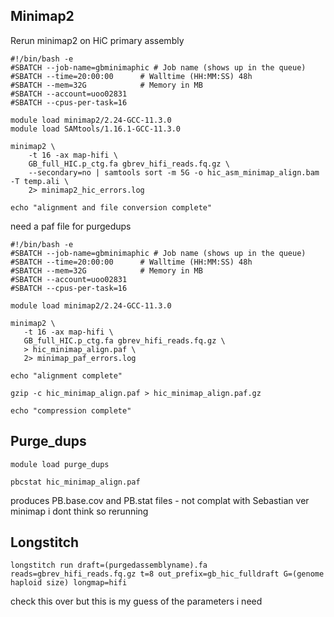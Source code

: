 ## Minimap2

Rerun minimap2 on HiC primary assembly

```
#!/bin/bash -e
#SBATCH --job-name=gbminimaphic # Job name (shows up in the queue)
#SBATCH --time=20:00:00      # Walltime (HH:MM:SS) 48h
#SBATCH --mem=32G            # Memory in MB
#SBATCH --account=uoo02831
#SBATCH --cpus-per-task=16

module load minimap2/2.24-GCC-11.3.0
module load SAMtools/1.16.1-GCC-11.3.0

minimap2 \
    -t 16 -ax map-hifi \
    GB_full_HIC.p_ctg.fa gbrev_hifi_reads.fq.gz \
    --secondary=no | samtools sort -m 5G -o hic_asm_minimap_align.bam -T temp.ali \
    2> minimap2_hic_errors.log

echo "alignment and file conversion complete"

```
 need a paf file for purgedups
 ```
#!/bin/bash -e
#SBATCH --job-name=gbminimaphic # Job name (shows up in the queue)
#SBATCH --time=20:00:00      # Walltime (HH:MM:SS) 48h
#SBATCH --mem=32G            # Memory in MB
#SBATCH --account=uoo02831
#SBATCH --cpus-per-task=16

module load minimap2/2.24-GCC-11.3.0

minimap2 \
	-t 16 -ax map-hifi \
	GB_full_HIC.p_ctg.fa gbrev_hifi_reads.fq.gz \
	> hic_minimap_align.paf \
	2> minimap_paf_errors.log

echo "alignment complete"

gzip -c hic_minimap_align.paf > hic_minimap_align.paf.gz

echo "compression complete"

```


## Purge_dups

```
module load purge_dups
```

```
pbcstat hic_minimap_align.paf 
```
produces PB.base.cov and PB.stat files - not complat with Sebastian ver minimap i dont think so rerunning

## Longstitch

```
longstitch run draft=(purgedassemblyname).fa reads=gbrev_hifi_reads.fq.gz t=8 out_prefix=gb_hic_fulldraft G=(genome haploid size) longmap=hifi
```
check this over but this is my guess of the parameters i need


